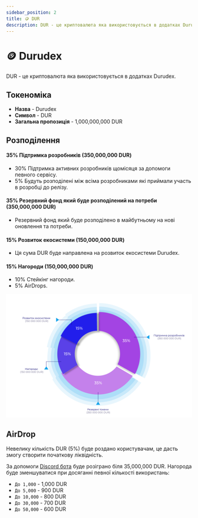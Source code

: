 ```yaml
---
sidebar_position: 2
title: 🪙 DUR
description: DUR - це криптовалюта яка використовується в додатках Durudex.
---
```


# 🪙 Durudex

DUR - це криптовалюта яка використовується в додатках Durudex.

## Токеноміка

+ **Назва** - Durudex
+ **Символ** - DUR
+ **Загальна пропозиція** - 1,000,000,000 DUR

## Розподілення

#### 35% Підтримка розробників (350,000,000 DUR)

+ 30% Підтримка активних розробників щомісяця за допомоги певного сервісу.
+ 5% Будуть розподілені між всіма розробниками які приймали участь в розробці до релізу.

#### 35% Резервний фонд який буде розподілений на потреби (350,000,000 DUR)

+ Резервний фонд який буде розподілено в майбутньому на нові оновлення та потреби.

#### 15% Розвиток екосистеми (150,000,000 DUR)

+ Ця сума DUR буде направлена на розвиток екосистеми Durudex.

#### 15% Нагороди (150,000,000 DUR)

+ 10% Стейкінг нагороди.
+ 5% AirDrops.

![DUR розподілення](/img/allocation.svg 'DUR розподілення')

## AirDrop

Невелику кількість DUR (5%) буде роздано користувачам, це дасть змогу створити початкову ліквідність.

За допомоги [Discord бота](/ecosystem/discord-promo-bot.md) буде розіграно біля 35,000,000 DUR. Нагорода 
буде зменшуватися при досяганні певної кількості використань:

+ `До 1,000` - 1,000 DUR
+ `До 5,000` - 900 DUR
+ `До 10,000` - 800 DUR
+ `До 30,000` - 700 DUR
+ `До 50,000` - 600 DUR
